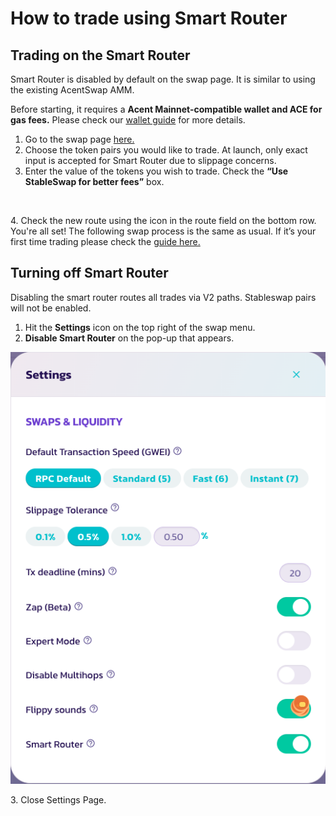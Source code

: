# How to trade using Smart Router

## Trading on the Smart Router

Smart Router is disabled by default on the swap page. It is similar to using the existing AcentSwap AMM.

Before starting, it requires a **Acent Mainnet-compatible wallet and ACE for gas fees.** Please check our [wallet guide](../../../get-started/wallet-guide.md) for more details.

1. Go to the swap page [here.](https://pancakeswap.finance/swap#/swap)
2. Choose the token pairs you would like to trade. At launch, only exact input is accepted for Smart Router due to slippage concerns.&#x20;
3. Enter the value of the tokens you wish to trade. Check the **“Use StableSwap for better fees”** box.

<img src="https://lh6.googleusercontent.com/fNM6jpqnmXBd870E-IpR0Moq1crdhh35nhICBA3ELIpLOI_Iy2JfeUtMQUZBCcL31XxqEpVSQcsYpayoTC0w5z1Z81HyQ_CgNu4TA4DV-sCqVvo8s0r8WJ63hzRRUGP9vEavHuSltMzpsNNWgidGg-VSCNA3CGoz4-n3mdc_a-HDDRHp69yN1jnbUgpeaA" alt="" data-size="original">

4\.  Check the new route using the icon in the route field on the bottom row. You're all set! The following swap process is the same as usual. If it’s your first time trading please check the [guide here.](../trade-guide.md)

## Turning off Smart Router

Disabling the smart router routes all trades via V2 paths. Stableswap pairs will not be enabled.

1. Hit the **Settings** icon on the top right of the swap menu.
2. **Disable Smart Router** on the pop-up that appears.

![](<../../../.gitbook/assets/Screenshot 2022-11-25 at 2.02.11 PM.png>)

3\. Close Settings Page.
